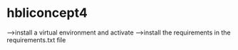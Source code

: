 # hbliconcept4


-->install a virtual environment and activate
-->install the requirements in the requirements.txt file
